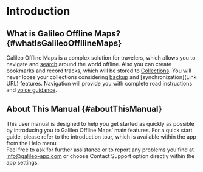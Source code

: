 # Introduction

## What is Galileo Offline Maps? {#whatIsGalileoOffllineMaps}

Galileo Offline Maps is a complex solution for travelers, which allows you to navigate and [search](search.md) around the world offline. Also you can create bookmarks and record tracks, which will be stored to [Collections](collections.md). You will never loose your collections considering [backup](advanced.md#dataBackup) and [synchronization](Link URL) features. Navigation will provide you with complete road instructions and [voice guidance](#markdown-header-voice-guidance).

## About This Manual {#aboutThisManual}

This user manual is designed to help you get started as quickly as possible by introducing you to Galileo Offline Maps’ main features. For a quick start guide, please refer to the introduction tour, which is available within the app from the Help menu.  
Feel free to ask for further assistance or to report any problems you find at [info@galileo-app.com](mailto:info@galileo-app.com) or choose Contact Support option directly within the app settings.